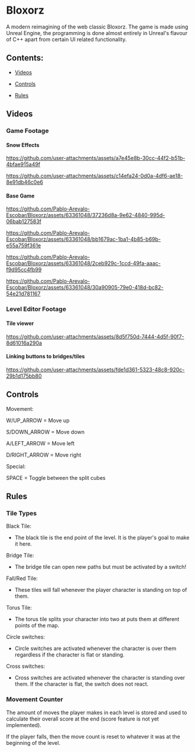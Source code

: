 # Bloxorz
A modern reimagining of the web classic Bloxorz. 
The game is made using Unreal Engine, the programming is done almost entirely in Unreal's flavour of C++ apart from certain UI related functionality.

## Contents:
- [Videos](#videos)

- [Controls](#controls)

- [Rules](#rules)

## Videos

### Game Footage

#### Snow Effects 

https://github.com/user-attachments/assets/a7e45e8b-30cc-44f2-b51b-4bfae915a49f



https://github.com/user-attachments/assets/c14efa24-0d0a-4df6-ae18-8e91db46c0e6

#### Base Game

https://github.com/Pablo-Arevalo-Escobar/Bloxorz/assets/63361048/37236d8a-9e62-4840-995d-06bab127583f



https://github.com/Pablo-Arevalo-Escobar/Bloxorz/assets/63361048/bb1679ac-1ba1-4b85-b69b-e55a759f361e




https://github.com/Pablo-Arevalo-Escobar/Bloxorz/assets/63361048/2ceb929c-1ccd-49fa-aaac-f9d95cc4fb99




https://github.com/Pablo-Arevalo-Escobar/Bloxorz/assets/63361048/30a90905-79e0-418d-bc82-54e21d781167



### Level Editor Footage
#### Tile viewer


https://github.com/user-attachments/assets/8d5f750d-7444-4d5f-90f7-8d61016a290a


#### Linking buttons to bridges/tiles

https://github.com/user-attachments/assets/fde1d361-5323-48c8-920c-29b1d175bb80


## Controls
Movement:

W/UP_ARROW    = Move up

S/DOWN_ARROW  = Move down

A/LEFT_ARROW  = Move left

D/RIGHT_ARROW = Move right

Special:

SPACE = Toggle between the split cubes 

## Rules


### Tile Types

Black Tile:

  - The black tile is the end point of the level. It is the player's goal to make it here.

Bridge Tile:

  - The bridge tile can open new paths but must be activated by a switch!

Fall/Red Tile:

  - These tiles will fall whenever the player character is standing on top of them.

Torus Tile:
  - The torus tile splits your character into two at puts them at different points of the map.

Circle switches:

  - Circle switches are activated whenever the character is over them regardless if the character is flat or standing.

Cross switches:

  - Cross switches are activated whenever the character is standing over them. If the character is flat, the switch does 
    not react.

### Movement Counter

The amount of moves the player makes in each level is stored and used to calculate their overall score at the end (score feature is not yet implemented).

If the player falls, then the move count is reset to whatever it was at the beginning of the level.
